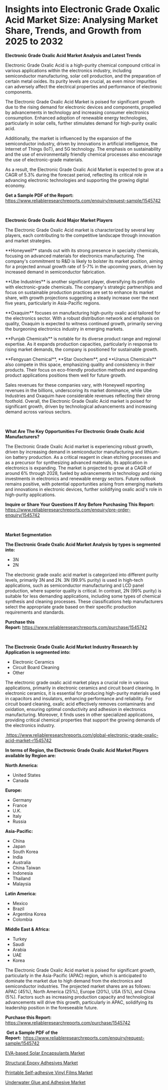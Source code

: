 <p><h1>Insights into Electronic Grade Oxalic Acid Market Size: Analysing Market Share, Trends, and Growth from 2025 to 2032</h1></p><p><strong>Electronic Grade Oxalic Acid Market Analysis and Latest Trends</strong></p>
<p><p>Electronic Grade Oxalic Acid is a high-purity chemical compound critical in various applications within the electronics industry, including semiconductor manufacturing, solar cell production, and the preparation of certain metal oxides. Its purity levels are crucial, as even minor impurities can adversely affect the electrical properties and performance of electronic components.</p><p>The Electronic Grade Oxalic Acid Market is poised for significant growth due to the rising demand for electronic devices and components, propelled by advancements in technology and increasing consumer electronics consumption. Enhanced adoption of renewable energy technologies, particularly in solar cells, further stimulates demand for high-purity oxalic acid. </p><p>Additionally, the market is influenced by the expansion of the semiconductor industry, driven by innovations in artificial intelligence, the Internet of Things (IoT), and 5G technology. The emphasis on sustainability and the use of environmentally friendly chemical processes also encourage the use of electronic-grade materials. </p><p>As a result, the Electronic Grade Oxalic Acid Market is expected to grow at a CAGR of 5.3% during the forecast period, reflecting its critical role in advancing electronic technologies and supporting the growing digital economy.</p></p>
<p><strong>Get a Sample PDF of the Report:&nbsp;</strong> <a href="https://www.reliableresearchreports.com/enquiry/request-sample/1545742?utm_campaign=83&utm_medium=2&utm_source=Github&utm_content=ia&utm_term=01022025&utm_id=electronic-grade-oxalic-acid">https://www.reliableresearchreports.com/enquiry/request-sample/1545742</a></p>
<p>&nbsp;</p>
<p><strong>Electronic Grade Oxalic Acid Major Market Players</strong></p>
<p><p>The Electronic Grade Oxalic Acid market is characterized by several key players, each contributing to the competitive landscape through innovation and market strategies. </p><p>**Honeywell** stands out with its strong presence in specialty chemicals, focusing on advanced materials for electronics manufacturing. The company's commitment to R&D is likely to bolster its market position, aiming for a projected annual growth rate of 5-7% in the upcoming years, driven by increased demand in semiconductor fabrication.</p><p>**Ube Industries** is another significant player, diversifying its portfolio with electronic-grade chemicals. The company's strategic partnerships and focus on sustainable production practices are set to enhance its market share, with growth projections suggesting a steady increase over the next five years, particularly in Asia-Pacific regions.</p><p>**Oxaquim** focuses on manufacturing high-purity oxalic acid tailored for the electronics sector. With a robust distribution network and emphasis on quality, Oxaquim is expected to witness continued growth, primarily serving the burgeoning electronics industry in emerging markets.</p><p>**Punjab Chemicals** is notable for its diverse product range and regional expertise. As it expands production capacities, particularly in response to rising market demands, the company is positioned for sustainable growth.</p><p>**Fengyuan Chemical**, **Star Oxochem**, and **Uranus Chemicals** also compete in this space, emphasizing quality and consistency in their products. Their focus on eco-friendly production methods and expanding product applications positions them well for future growth.</p><p>Sales revenues for these companies vary, with Honeywell reporting revenues in the billions, underscoring its market dominance, while Ube Industries and Oxaquim have considerable revenues reflecting their strong foothold. Overall, the Electronic Grade Oxalic Acid market is poised for significant growth, driven by technological advancements and increasing demand across various sectors.</p></p>
<p>&nbsp;</p>
<p><strong>What Are The Key Opportunities For Electronic Grade Oxalic Acid Manufacturers?</strong></p>
<p><p>The Electronic Grade Oxalic Acid market is experiencing robust growth, driven by increasing demand in semiconductor manufacturing and lithium-ion battery production. As a critical reagent in clean etching processes and as a precursor for synthesizing advanced materials, its application in electronics is expanding. The market is projected to grow at a CAGR of around 6% through 2028, fueled by advancements in technology and rising investments in electronics and renewable energy sectors. Future outlook remains positive, with potential opportunities arising from emerging markets and innovations in electronic devices, further solidifying oxalic acid's role in high-purity applications.</p></p>
<p><strong>Inquire or Share Your Questions If Any Before Purchasing This Report:</strong> <a href="https://www.reliableresearchreports.com/enquiry/pre-order-enquiry/1545742?utm_campaign=83&utm_medium=2&utm_source=Github&utm_content=ia&utm_term=01022025&utm_id=electronic-grade-oxalic-acid">https://www.reliableresearchreports.com/enquiry/pre-order-enquiry/1545742</a></p>
<p>&nbsp;</p>
<p><strong>Market Segmentation</strong></p>
<p><strong>The Electronic Grade Oxalic Acid Market Analysis by types is segmented into:</strong></p>
<p><ul><li>3N</li><li>2N</li></ul></p>
<p><p>The electronic grade oxalic acid market is categorized into different purity levels, primarily 3N and 2N. 3N (99.9% purity) is used in high-tech applications, such as semiconductor manufacturing and LCD panel production, where superior quality is critical. In contrast, 2N (99% purity) is suitable for less demanding applications, including some types of chemical synthesis and cleaning processes. These classifications help manufacturers select the appropriate grade based on their specific production requirements and standards.</p></p>
<p><strong>Purchase this Report:&nbsp;</strong><a href="https://www.reliableresearchreports.com/purchase/1545742?utm_campaign=83&utm_medium=2&utm_source=Github&utm_content=ia&utm_term=01022025&utm_id=electronic-grade-oxalic-acid">https://www.reliableresearchreports.com/purchase/1545742</a></p>
<p>&nbsp;</p>
<p><strong>The Electronic Grade Oxalic Acid Market Industry Research by Application is segmented into:</strong></p>
<p><ul><li>Electronic Ceramics</li><li>Circuit Board Cleaning</li><li>Other</li></ul></p>
<p><p>The electronic grade oxalic acid market plays a crucial role in various applications, primarily in electronic ceramics and circuit board cleaning. In electronic ceramics, it is essential for producing high-purity materials used in capacitors and insulators, enhancing performance and reliability. For circuit board cleaning, oxalic acid effectively removes contaminants and oxidation, ensuring optimal conductivity and adhesion in electronics manufacturing. Moreover, it finds uses in other specialized applications, providing critical chemical properties that support the growing demands of the electronics industry.</p></p>
<p><a href="https://www.reliableresearchreports.com/global-electronic-grade-oxalic-acid-market-r1545742?utm_campaign=83&utm_medium=2&utm_source=Github&utm_content=ia&utm_term=01022025&utm_id=electronic-grade-oxalic-acid">&nbsp;https://www.reliableresearchreports.com/global-electronic-grade-oxalic-acid-market-r1545742</a></p>
<p><strong>In terms of Region, the Electronic Grade Oxalic Acid Market Players available by Region are:</strong></p>
<p>
    <p> <strong> North America: </strong>
        <ul>
            <li>United States</li>
            <li>Canada</li>
        </ul>
        </p> 
    <p> <strong> Europe: </strong>
        <ul>
            <li>Germany</li>
            <li>France</li>
            <li>U.K.</li>
            <li>Italy</li>
            <li>Russia</li>
        </ul>
        </p> 
    <p> <strong> Asia-Pacific: </strong>
        <ul>
            <li>China</li>
            <li>Japan</li>
            <li>South Korea</li>
            <li>India</li>
            <li>Australia</li>
            <li>China Taiwan</li>
            <li>Indonesia</li>
            <li>Thailand</li>
            <li>Malaysia</li>
        </ul>
        </p> 
    <p> <strong> Latin America: </strong>
        <ul>
            <li>Mexico</li>
            <li>Brazil</li>
            <li>Argentina Korea</li>
            <li>Colombia</li>
        </ul>
        </p> 
    <p> <strong> Middle East & Africa: </strong>
        <ul>
            <li>Turkey</li>
            <li>Saudi</li>
            <li>Arabia</li>
            <li>UAE</li>
            <li>Korea</li>
        </ul>
    </p>
    </p>
<p><p>The Electronic Grade Oxalic Acid market is poised for significant growth, particularly in the Asia-Pacific (APAC) region, which is anticipated to dominate the market due to high demand from the electronics and semiconductor industries. The projected market shares are as follows: APAC (45%), North America (25%), Europe (20%), USA (5%), and China (5%). Factors such as increasing production capacity and technological advancements will drive this growth, particularly in APAC, solidifying its leadership position in the foreseeable future.</p></p>
<p><strong>Purchase this Report: </strong><a href="https://www.reliableresearchreports.com/purchase/1545742?utm_campaign=83&utm_medium=2&utm_source=Github&utm_content=ia&utm_term=01022025&utm_id=electronic-grade-oxalic-acid">https://www.reliableresearchreports.com/purchase/1545742</a></p>
<p>&nbsp;<strong>Get a Sample PDF of the Report:&nbsp;&nbsp;</strong><a href="https://www.reliableresearchreports.com/enquiry/request-sample/1545742?utm_campaign=83&utm_medium=2&utm_source=Github&utm_content=ia&utm_term=01022025&utm_id=electronic-grade-oxalic-acid">https://www.reliableresearchreports.com/enquiry/request-sample/1545742</a></p>
<p><strong></strong></p>
<p><p><a href="https://github.com/mharielmesa/Market-Research-Report-List-5/blob/main/eva-based-solar-encapsulants-market.md?utm_campaign=83&utm_medium=2&utm_source=Github&utm_content=ia&utm_term=01022025&utm_id=electronic-grade-oxalic-acid">EVA-based Solar Encapsulants Market</a></p><p><a href="https://github.com/moazugavate/Market-Research-Report-List-1/blob/main/structural-epoxy-adhesives-market.md?utm_campaign=83&utm_medium=2&utm_source=Github&utm_content=ia&utm_term=01022025&utm_id=electronic-grade-oxalic-acid">Structural Epoxy Adhesives Market</a></p><p><a href="https://github.com/slmagaddam/Market-Research-Report-List-1/blob/main/printable-self-adhesive-vinyl-films-market.md?utm_campaign=83&utm_medium=2&utm_source=Github&utm_content=ia&utm_term=01022025&utm_id=electronic-grade-oxalic-acid">Printable Self-adhesive Vinyl Films Market</a></p><p><a href="https://github.com/chkrselia/Market-Research-Report-List-1/blob/main/underwater-glue-and-adhesive-market.md?utm_campaign=83&utm_medium=2&utm_source=Github&utm_content=ia&utm_term=01022025&utm_id=electronic-grade-oxalic-acid">Underwater Glue and Adhesive Market</a></p></p>